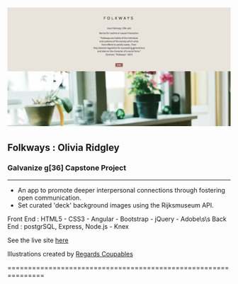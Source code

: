 ![Screen Shot](/public/assets/screenShot.png)
===========================================================
## Folkways : Olivia Ridgley

### Galvanize g[36] Capstone Project
-------------------------------------
* An app to promote deeper interpersonal connections through fostering open communication.
* Set curated 'deck' background images using the Rijksmuseum API.

Front End : HTML5 - CSS3 - Angular - Bootstrap - jQuery - Adobe\s\s
Back End : postgrSQL, Express, Node.js - Knex

See the live site [here](folkways.herokuapp.com)

Illustrations created by [Regards Coupables](https://regardscoupables.myshopify.com/pages/about)

===============================================================
